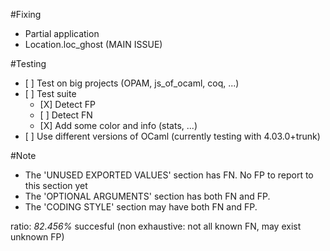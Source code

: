 #Fixing
- Partial application
- Location.loc_ghost (MAIN ISSUE)

#Testing
- \[ \] Test on big projects (OPAM, js_of_ocaml, coq, ...)
- \[ \] Test suite
	+ \[X\] Detect FP
	+ \[ \] Detect FN
	+ \[X\] Add some color and info (stats, ...)
- \[ \] Use different versions of OCaml (currently testing with 4.03.0+trunk)


#Note
- The 'UNUSED EXPORTED VALUES' section has FN. No FP to report to this section yet
- The 'OPTIONAL ARGUMENTS' section has both FN and FP.
- The 'CODING STYLE' section may have both FN and FP.

ratio: *82.456%* succesful (non exhaustive: not all known FN, may exist unknown FP)
